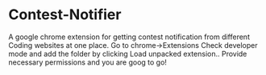 # Contest-Notifier
A google chrome extension for getting contest notification from different Coding websites at one place.
Go to chrome->Extensions
Check developer mode and add the folder by clicking Load unpacked extension..
Provide necessary permissions and you are goog to go!
